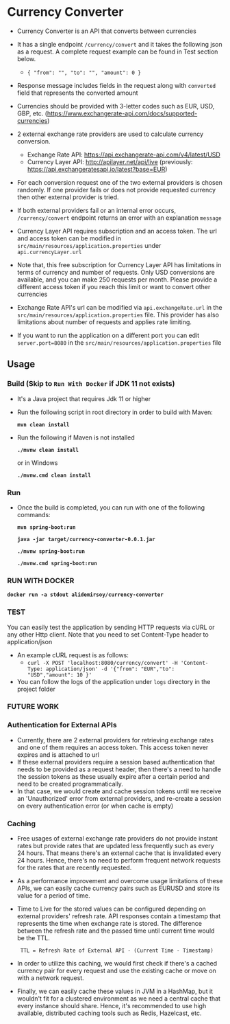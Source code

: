 # Currency Converter

- Currency Converter is an API that converts between currencies
- It has a single endpoint `/currency/convert` and it takes the following json as a request. 
  A complete request example can be found in Test section below. 
  - `{
    "from": "",
    "to": "",
    "amount": 0
  }`
- Response message includes fields in the request along with `converted` field that represents the converted amount
- Currencies should be provided with 3-letter codes such as EUR, USD, GBP, etc. (https://www.exchangerate-api.com/docs/supported-currencies)
- 2 external exchange rate providers are used to calculate currency conversion.
  
  - Exchange Rate API: https://api.exchangerate-api.com/v4/latest/USD
  - Currency Layer API: http://apilayer.net/api/live (previously: https://api.exchangeratesapi.io/latest?base=EUR)
- For each conversion request one of the two external providers is chosen randomly. 
  If one provider fails or does not provide requested currency then other external provider is tried.
- If both external providers fail or an internal error occurs, `/currency/convert` endpoint returns an error with an explanation `message`
- Currency Layer API requires subscription and an access token. 
  The url and access token can be modified in `src/main/resources/application.properties` under `api.currencyLayer.url`
- Note that, this free subscription for Currency Layer API has limitations in terms of currency and number of requests. 
  Only USD conversions are available, and you can make 250 requests per month. 
  Please provide a different access token if you reach this limit or want to convert other currencies
- Exchange Rate API's url can be modified via `api.exchangeRate.url` in the `src/main/resources/application.properties` file.
  This provider has also limitations about number of requests and applies rate limiting.
- If you want to run the application on a different port you can edit `server.port=8080` in the `src/main/resources/application.properties` file

## Usage

### Build (Skip to `Run With Docker` if JDK 11 not exists)
- It's a Java project that requires Jdk 11 or higher
  
- Run the following script in root directory in order to build with Maven:

  **`mvn clean install`**
- Run the following if Maven is not installed

  **`./mvnw clean install`**

  or in Windows

  **`./mvnw.cmd clean install`**

### Run
- Once the build is completed, you can run with one of the following commands:

  **`mvn spring-boot:run`**
  
  **`java -jar target/currency-converter-0.0.1.jar`**
  
  **`./mvnw spring-boot:run`**

  **`./mvnw.cmd spring-boot:run`**


### RUN WITH DOCKER
**`docker run -a stdout alidemirsoy/currency-converter`**

### TEST
You can easily test the application by sending HTTP requests via cURL or any other Http client.
Note that you need to set Content-Type header to application/json
- An example cURL request is as follows:
  - `curl -X POST 'localhost:8080/currency/convert' -H 'Content-Type: application/json' -d '{"from": "EUR","to": "USD","amount": 10 }'`
- You can follow the logs of the application under `logs` directory in the project folder

### FUTURE WORK
### Authentication for External APIs
- Currently, there are 2 external providers for retrieving exchange rates and one of them requires an access token.
This access token never expires and is attached to url
- If these external providers require a session based authentication that needs to be provided as a request header, 
then there's a need to handle the session tokens as these usually expire after a certain period 
  and need to be created programmatically.
- In that case, we would create and cache session tokens until we receive an 'Unauthorized' error from external providers,
and re-create a session on every authentication error (or when cache is empty)

### Caching
- Free usages of external exchange rate providers do not provide instant rates 
  but provide rates that are updated less frequently such as every 24 hours. 
  That means there's an external cache that is invalidated every 24 hours.
  Hence, there's no need to perform frequent network requests for the rates that are recently requested.
- As a performance improvement and overcome usage limitations of these APIs, 
  we can easily cache currency pairs such as EURUSD and store its value for a period of time. 
- Time to Live for the stored values can be configured depending on external providers' refresh rate.
  API responses contain a timestamp that represents the time when exchange rate is stored. 
  The difference between the refresh rate and the passed time until current time would be the TTL.
  
    ` TTL = Refresh Rate of External API - (Current Time - Timestamp)`
- In order to utilize this caching, we would first check if there's a cached currency pair for every request
and use the existing cache or move on with a network request.

- Finally, we can easily cache these values in JVM in a HashMap, but it wouldn't fit for a clustered environment
as we need a central cache that every instance should share.
  Hence, it's recommended to use high available, distributed caching tools such as Redis, Hazelcast, etc.
